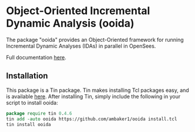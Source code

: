 # Object-Oriented Incremental Dynamic Analysis (ooida)
The package "ooida" provides an Object-Oriented framework for running Incremental Dynamic Analyses (IDAs) in parallel in OpenSees.

Full documentation [here](https://raw.githubusercontent.com/ambaker1/ooida/main/doc/ooida.pdf).

## Installation
This package is a Tin package. Tin makes installing Tcl packages easy, and is available [here](https://github.com/ambaker1/Tin).
After installing Tin, simply include the following in your script to install ooida:
```tcl
package require tin 0.4.6
tin add -auto ooida https://github.com/ambaker1/ooida install.tcl
tin install ooida
```


